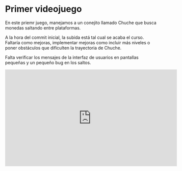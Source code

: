 # Primer videojuego

En este priemr juego, manejamos a un conejito llamado Chuche que busca monedas saltando entre plataformas.

A la hora del commit inicial, la subida está tal cual se acaba el curso. Faltaría como mejoras, implementar mejoras como incluir más niveles o poner obstáculos que dificulten la trayectoria de Chuche.

Falta verificar los mensajes de la interfaz de usuarios en pantallas pequeñas y un pequeño bug en los saltos.

<iframe width="560" height="315" src="https://www.youtube.com/embed/q-js2r4_9cM?si=Twgbcm4yKzX8l7z_" title="YouTube video player" frameborder="0" allow="accelerometer; autoplay; clipboard-write; encrypted-media; gyroscope; picture-in-picture; web-share" allowfullscreen="1"></iframe>

